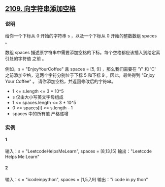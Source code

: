 ## [2109. 向字符串添加空格](https://leetcode.cn/problems/adding-spaces-to-a-string/description/)

### 说明
给你一个下标从 0 开始的字符串 s ，以及一个下标从 0 开始的整数数组 spaces 。

数组 spaces 描述原字符串中需要添加空格的下标。每个空格都应该插入到给定索引处的字符值 之前 。

例如，s = "EnjoyYourCoffee" 且 spaces = [5, 9] ，那么我们需要在 'Y' 和 'C' 之前添加空格，这两个字符分别位于下标 5 和下标 9 。因此，最终得到 "Enjoy Your Coffee" 。
请你添加空格，并返回修改后的字符串。

* 1 <= s.length <= 3 * 10^5
* s 仅由大小写英文字母组成
* 1 <= spaces.length <= 3 * 10^5
* 0 <= spaces[i] <= s.length - 1
* spaces 中的所有值 严格递增

### 实例
#### 1
输入：s = "LeetcodeHelpsMeLearn", spaces = [8,13,15]
输出："Leetcode Helps Me Learn"

#### 2
输入：s = "icodeinpython", spaces = [1,5,7,9]
输出："i code in py thon"